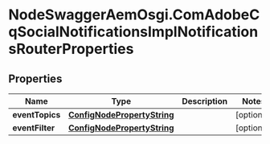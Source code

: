 # NodeSwaggerAemOsgi.ComAdobeCqSocialNotificationsImplNotificationsRouterProperties

## Properties

Name | Type | Description | Notes
------------ | ------------- | ------------- | -------------
**eventTopics** | [**ConfigNodePropertyString**](ConfigNodePropertyString.md) |  | [optional] 
**eventFilter** | [**ConfigNodePropertyString**](ConfigNodePropertyString.md) |  | [optional] 


